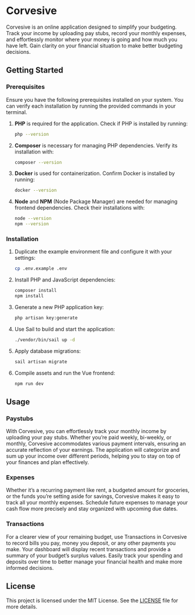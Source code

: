 # Corvesive

Corvesive is an online application designed to simplify your budgeting. Track your income by uploading pay stubs, record your monthly expenses, and effortlessly monitor where your money is going and how much you have left. Gain clarity on your financial situation to make better budgeting decisions.

## Getting Started

### Prerequisites

Ensure you have the following prerequisites installed on your system. You can verify each installation by running the provided commands in your terminal.

1. **PHP** is required for the application. Check if PHP is installed by running:

	```bash
	php --version
	```

2. **Composer** is necessary for managing PHP dependencies. Verify its installation with:

	```bash
	composer --version
	```

3. **Docker** is used for containerization. Confirm Docker is installed by running:

	```bash
	docker --version
	```

4. **Node** and **NPM** (Node Package Manager) are needed for managing frontend dependencies. Check their installations with:

	```bash
	node --version
	npm --version
	```

### Installation

1. Duplicate the example environment file and configure it with your settings:

	```bash
	cp .env.example .env
	```

2. Install PHP and JavaScript dependencies:

	```bash
	composer install
	npm install
	```

3. Generate a new PHP application key:

	```bash
	php artisan key:generate
	```

4. Use Sail to build and start the application:

	```bash
	./vendor/bin/sail up -d
	```

5. Apply database migrations:

	```bash
	sail artisan migrate
	```

6. Compile assets and run the Vue frontend:

	```bash
	npm run dev
	```

## Usage

### Paystubs

With Corvesive, you can effortlessly track your monthly income by uploading your pay stubs. Whether you’re paid weekly, bi-weekly, or monthly, Corvesive accommodates various payment intervals, ensuring an accurate reflection of your earnings. The application will categorize and sum up your income over different periods, helping you to stay on top of your finances and plan effectively.

### Expenses

Whether it’s a recurring payment like rent, a budgeted amount for groceries, or the funds you’re setting aside for savings, Corvesive makes it easy to track all your monthly expenses. Schedule future expenses to manage your cash flow more precisely and stay organized with upcoming due dates.

### Transactions

For a clearer view of your remaining budget, use Transactions in Corvesive to record bills you pay, money you deposit, or any other payments you make. Your dashboard will display recent transactions and provide a summary of your budget’s surplus values. Easily track your spending and deposits over time to better manage your financial health and make more informed decisions.

## License

This project is licensed under the MIT License. See the [LICENSE](LICENSE.txt) file for more details.

